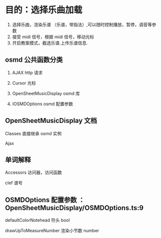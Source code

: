 # 目的：选择乐曲加载

1. 选择乐曲，渲染乐谱 （乐谱，带指法）,可以随时控制播放，暂停，调音等参数
2. 接受 midi 信号，根据 midi 信号，移动光标
3. 开启教案模式，截选乐谱.上传乐谱信息.

## osmd 公共函数分类

1. AJAX http 请求

2. Cursor 光标

3. OpenSheetMusicDisplay osmd 库

4. IOSMDOptions osmd 配置参数

## OpenSheetMusicDisplay 文档

Classes 直接继承 osmd 实例

Ajax

## 单词解释

Accessors 访问器，访问函数

clef 谱号

## OSMDOptions 配置参数 ： OpenSheetMusicDisplay/OSMDOptions.ts:9

defaultColorNotehead 符头 bool

drawUpToMeasureNumber 渲染小节数 number
